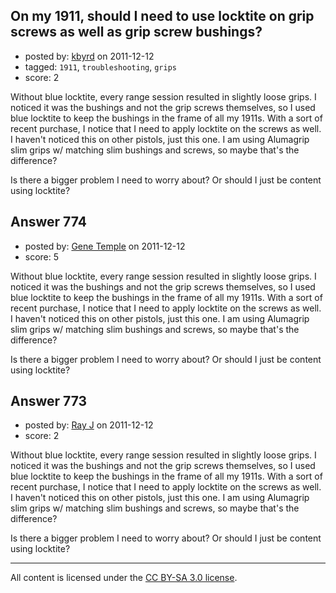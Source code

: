 ## On my 1911, should I need to use locktite on grip screws as well as grip screw bushings?

- posted by: [kbyrd](https://stackexchange.com/users/-1/37-kbyrd) on 2011-12-12
- tagged: `1911`, `troubleshooting`, `grips`
- score: 2

Without blue locktite, every range session resulted in slightly loose grips. I noticed it was the bushings and not the grip screws themselves, so I used blue locktite to keep the bushings in the frame of all my 1911s. With a sort of recent purchase, I notice that I need to apply locktite on the screws as well. I haven't noticed this on other pistols, just this one. I am using Alumagrip slim grips w/ matching slim bushings and screws, so maybe that's the difference?

Is there a bigger problem I need to worry about? Or should I just be content using locktite?


## Answer 774

- posted by: [Gene Temple](https://stackexchange.com/users/-1/254-gene-temple) on 2011-12-12
- score: 5

Without blue locktite, every range session resulted in slightly loose grips. I noticed it was the bushings and not the grip screws themselves, so I used blue locktite to keep the bushings in the frame of all my 1911s. With a sort of recent purchase, I notice that I need to apply locktite on the screws as well. I haven't noticed this on other pistols, just this one. I am using Alumagrip slim grips w/ matching slim bushings and screws, so maybe that's the difference?

Is there a bigger problem I need to worry about? Or should I just be content using locktite?


## Answer 773

- posted by: [Ray J](https://stackexchange.com/users/-1/166-ray-j) on 2011-12-12
- score: 2

Without blue locktite, every range session resulted in slightly loose grips. I noticed it was the bushings and not the grip screws themselves, so I used blue locktite to keep the bushings in the frame of all my 1911s. With a sort of recent purchase, I notice that I need to apply locktite on the screws as well. I haven't noticed this on other pistols, just this one. I am using Alumagrip slim grips w/ matching slim bushings and screws, so maybe that's the difference?

Is there a bigger problem I need to worry about? Or should I just be content using locktite?



---

All content is licensed under the [CC BY-SA 3.0 license](https://creativecommons.org/licenses/by-sa/3.0/).

